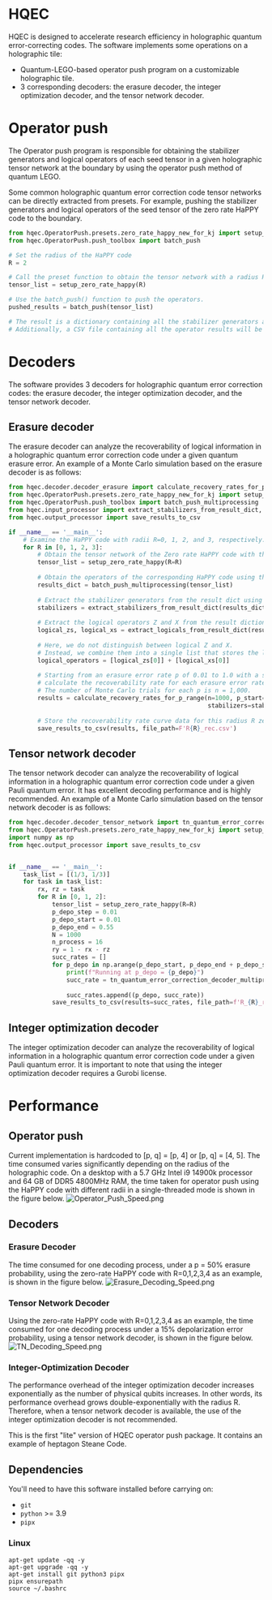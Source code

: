 # HQEC

HQEC is designed to accelerate research efficiency in holographic quantum error-correcting codes. The software
implements some operations on a holographic tile:

- Quantum-LEGO-based operator push program on a customizable holographic tile. 
- 3 corresponding decoders: the erasure decoder, the integer optimization decoder, and the tensor network decoder.

# Operator push
The Operator push program is responsible for obtaining the stabilizer generators and logical operators of each seed tensor in a given holographic tensor network at the boundary by using the operator push method of quantum LEGO. 

Some common holographic quantum error correction code tensor networks can be directly extracted from presets. For example, pushing the stabilizer generators and logical operators of the seed tensor of the zero rate HaPPY code to the boundary.

```python
from hqec.OperatorPush.presets.zero_rate_happy_new_for_kj import setup_zero_rate_happy
from hqec.OperatorPush.push_toolbox import batch_push

# Set the radius of the HaPPY code
R = 2

# Call the preset function to obtain the tensor network with a radius R, and store all the generated tensors in a list.
tensor_list = setup_zero_rate_happy(R)

# Use the batch_push() function to push the operators. 
pushed_results = batch_push(tensor_list)

# The result is a dictionary containing all the stabilizer generators and logical operators. 
# Additionally, a CSV file containing all the operator results will be generated.
```


# Decoders
The software provides 3 decoders for holographic quantum error correction codes: the erasure decoder, the integer optimization decoder, and the tensor network decoder.
## Erasure decoder
The erasure decoder can analyze the recoverability of logical information in a holographic quantum error correction code under a given quantum erasure error. An example of a Monte Carlo simulation based on the erasure decoder is as follows:

```python
from hqec.decoder.decoder_erasure import calculate_recovery_rates_for_p_range
from hqec.OperatorPush.presets.zero_rate_happy_new_for_kj import setup_zero_rate_happy
from hqec.OperatorPush.push_toolbox import batch_push_multiprocessing
from hqec.input_processor import extract_stabilizers_from_result_dict, extract_logicals_from_result_dict
from hqec.output_processor import save_results_to_csv

if __name__ == '__main__':
    # Examine the HaPPY code with radii R=0, 1, 2, and 3, respectively.
    for R in [0, 1, 2, 3]:
        # Obtain the tensor network of the Zero rate HaPPY code with the corresponding radius through the preset.
        tensor_list = setup_zero_rate_happy(R=R)
        
        # Obtain the operators of the corresponding HaPPY code using the operator push function.
        results_dict = batch_push_multiprocessing(tensor_list)
        
        # Extract the stabilizer generators from the result dict using the built-in function and store them in a list.
        stabilizers = extract_stabilizers_from_result_dict(results_dict)
        
        # Extract the logical operators Z and X from the result dictionary separately and store them each in a list.
        logical_zs, logical_xs = extract_logicals_from_result_dict(results_dict)
        
        # Here, we do not distinguish between logical Z and X. 
        # Instead, we combine them into a single list that stores the logical operators.
        logical_operators = [logical_zs[0]] + [logical_xs[0]]
        
        # Starting from an erasure error rate p of 0.01 to 1.0 with a step size of 0.01, 
        # calculate the recoverability rate for each erasure error rate p. 
        # The number of Monte Carlo trials for each p is n = 1,000.
        results = calculate_recovery_rates_for_p_range(n=1000, p_start=0.01, p_end=1.0, p_step=0.01,
                                                       stabilizers=stabilizers, logical_operators=logical_operators)
        
        # Store the recoverability rate curve data for this radius R zero rate HaPPY code into a CSV file.
        save_results_to_csv(results, file_path=F'R{R}_rec.csv')
```

## Tensor network decoder
The tensor network decoder can analyze the recoverability of logical information in a holographic quantum error correction code under a given Pauli quantum error. It has excellent decoding performance and is highly recommended. An example of a Monte Carlo simulation based on the tensor network decoder is as follows:

```python
from hqec.decoder.decoder_tensor_network import tn_quantum_error_correction_decoder_multiprocess
from hqec.OperatorPush.presets.zero_rate_happy_new_for_kj import setup_zero_rate_happy
import numpy as np
from hqec.output_processor import save_results_to_csv


if __name__ == '__main__':
    task_list = [(1/3, 1/3)]
    for task in task_list:
        rx, rz = task
        for R in [0, 1, 2]:
            tensor_list = setup_zero_rate_happy(R=R)
            p_depo_step = 0.01
            p_depo_start = 0.01
            p_depo_end = 0.55
            N = 1000
            n_process = 16
            ry = 1 - rx - rz
            succ_rates = []
            for p_depo in np.arange(p_depo_start, p_depo_end + p_depo_step, p_depo_step):
                print(f"Running at p_depo = {p_depo}")
                succ_rate = tn_quantum_error_correction_decoder_multiprocess(tensor_list=tensor_list, p=p_depo, rx=rx,
                                                                             ry=ry, rz=rz, N=N, n_process=n_process)
                succ_rates.append((p_depo, succ_rate))
            save_results_to_csv(results=succ_rates, file_path=f'R_{R}_rx_{rx}_rz_{rz}.csv')

```

## Integer optimization decoder
The integer optimization decoder can analyze the recoverability of logical information in a holographic quantum error correction code under a given Pauli quantum error. It is important to note that using the integer optimization decoder requires a Gurobi license.

# Performance
## Operator push
Current implementation is hardcoded to [p, q] = [p, 4] or [p, q] = [4, 5]. The time consumed varies significantly depending on the radius of the holographic code. On a desktop with a 5.7 GHz Intel i9 14900k processor and 64 GB of DDR5 4800MHz RAM, the time taken for operator push using the HaPPY code with different radii in a single-threaded mode is shown in the figure below.
![Operator_Push_Speed.png](readme_pics/Operator_Push_Speed.png)

## Decoders
### Erasure Decoder
The time consumed for one decoding process, under a p = 50% erasure probability, using the zero-rate HaPPY code with R=0,1,2,3,4 as an example, is shown in the figure below.
![Erasure_Decoding_Speed.png](readme_pics/Erasure_Decoding_Speed.png)

### Tensor Network Decoder
Using the zero-rate HaPPY code with R=0,1,2,3,4 as an example, the time consumed for one decoding process under a 15% depolarization error probability, using a tensor network decoder, is shown in the figure below.
![TN_Decoding_Speed.png](readme_pics/TN_Decoding_Speed.png)

### Integer-Optimization Decoder
The performance overhead of the integer optimization decoder increases exponentially as the number of physical qubits increases. In other words, its performance overhead grows double-exponentially with the radius R. Therefore, when a tensor network decoder is available, the use of the integer optimization decoder is not recommended.

This is the first "lite" version of HQEC operator push package. It contains an example of heptagon Steane Code.

## Dependencies

You'll need to have this software installed before carrying on:

- `git`
- `python` >= 3.9
- `pipx`

### Linux

```shell
apt-get update -qq -y
apt-get upgrade -qq -y
apt-get install git python3 pipx
pipx ensurepath
source ~/.bashrc
```
